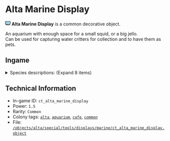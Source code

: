 # Alta Marine Display

<img src="https://raw.githubusercontent.com/Ceterai/Enternia/main/objects/alta/special/tools/displays/marine/icon.png" alt="Alta Marine Display icon" loading="lazy" height="16px" width="auto" /> **Alta Marine Display** is a common decorative object.

An aquarium with enough space for a small squid, or a big jello.  
Can be used for capturing water critters for collection and to have them as pets.

## Ingame

<details markdown="1"><summary>Species descriptions: (Expand 8 items)</summary>

- Alta: An empty marine display... Or is something just hiding somewhere inside?~
- Apex: A decent aquarium.
- Avian: A nice aquarium.
- Floran: Floran likess aquarium.
- Glitch: Indifferent. A fish square.
- Human: A aquarium.
- Hylotl: An unattractive aquarium.
- Novakid: Just an aquarium.

</details>

## Technical Information

- In-game ID: `ct_alta_marine_display`
- Power: `1.5`
- Rarity: `Common`
- Colony tags: [`alta`](https://ceterai.github.io/MyEnternia/Wiki/Tags/Alta), [`aquarium`](https://ceterai.github.io/MyEnternia/Wiki/Tags/Aquarium), [`cafe`](https://ceterai.github.io/MyEnternia/Wiki/Tags/Cafe), [`common`](https://ceterai.github.io/MyEnternia/Wiki/Tags/Common)
- File: [`/objects/alta/special/tools/displays/marine/ct_alta_marine_display.object`](https://github.com/Ceterai/Enternia/blob/main/objects/alta/special/tools/displays/marine/ct_alta_marine_display.object)
